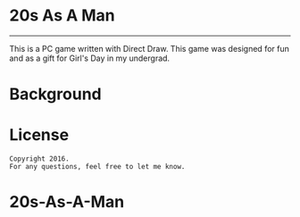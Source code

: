 # 20s As A Man
-----------------

This is a PC game written with Direct Draw. This game was designed for fun and as a gift for Girl's Day in my undergrad.

# Background


# License
    Copyright 2016.
    For any questions, feel free to let me know.
# 20s-As-A-Man
